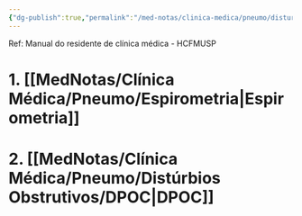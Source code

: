 ```yaml
---
{"dg-publish":true,"permalink":"/med-notas/clinica-medica/pneumo/disturbios-obstrutivos/disturbios-obstrutivos/","tags":["review"]}
---
```


Ref: Manual do residente de clínica médica - HCFMUSP
# 1. [[MedNotas/Clínica Médica/Pneumo/Espirometria\|Espirometria]]
# 2. [[MedNotas/Clínica Médica/Pneumo/Distúrbios Obstrutivos/DPOC\|DPOC]]